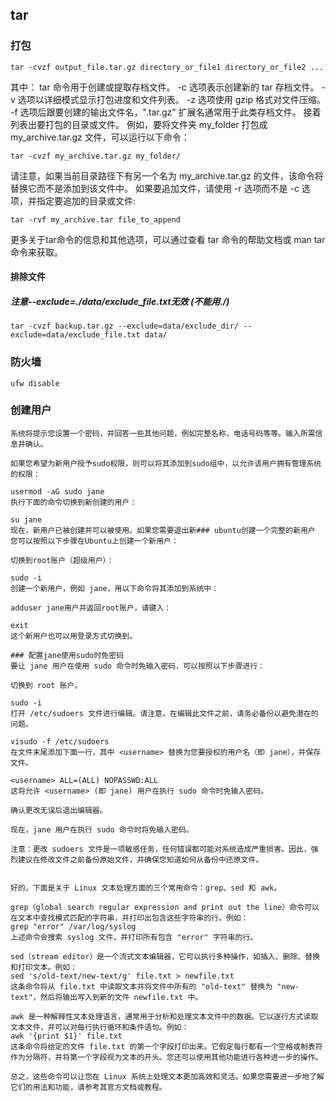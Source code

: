 ## tar
### 打包
```shell
tar -cvzf output_file.tar.gz directory_or_file1 directory_or_file2 ...
```
其中：
tar 命令用于创建或提取存档文件。
    -c 选项表示创建新的 tar 存档文件。
    -v 选项以详细模式显示打包进度和文件列表。
    -z 选项使用 gzip 格式对文件压缩。
    -f 选项后跟要创建的输出文件名，".tar.gz" 扩展名通常用于此类存档文件。
接着列表出要打包的目录或文件。
例如，要将文件夹 my_folder 打包成 my_archive.tar.gz 文件，可以运行以下命令：
```shell
tar -cvzf my_archive.tar.gz my_folder/
```
请注意，如果当前目录路径下有另一个名为 my_archive.tar.gz 的文件，该命令将替换它而不是添加到该文件中。 如果要追加文件，请使用 -r 选项而不是 -c 选项，并指定要追加的目录或文件:
```shell
tar -rvf my_archive.tar file_to_append
```
更多关于tar命令的信息和其他选项，可以通过查看 tar 命令的帮助文档或 man tar 命令来获取。

#### 排除文件
##### 注意--exclude=./data/exclude_file.txt无效 (不能用./)
```shell
tar -cvzf backup.tar.gz --exclude=data/exclude_dir/ --exclude=data/exclude_file.txt data/
```
### 防火墙
```shell
ufw disable
```

### 创建用户

```
系统将提示您设置一个密码，并回答一些其他问题，例如完整名称，电话号码等等。输入所需信息并确认。

如果您希望为新用户授予sudo权限，则可以将其添加到sudo组中，以允许该用户拥有管理系统的权限：

usermod -aG sudo jane
执行下面的命令切换到新创建的用户：

su jane
现在，新用户已被创建并可以被使用。如果您需要退出新### ubuntu创建一个完整的新用户
您可以按照以下步骤在Ubuntu上创建一个新用户：

切换到root账户（超级用户）：

sudo -i
创建一个新用户，例如 jane，用以下命令将其添加到系统中：

adduser jane用户并返回root账户，请键入：

exit
这个新用户也可以用登录方式切换到。

### 配置jane使用sudo时免密码
要让 jane 用户在使用 sudo 命令时免输入密码，可以按照以下步骤进行：

切换到 root 账户。

sudo -i
打开 /etc/sudoers 文件进行编辑。请注意，在编辑此文件之前，请务必备份以避免潜在的问题。

visudo -f /etc/sudoers
在文件末尾添加下面一行，其中 <username> 替换为您要授权的用户名（即 jane），并保存文件。

<username> ALL=(ALL) NOPASSWD:ALL
这将允许 <username> (即 jane) 用户在执行 sudo 命令时免输入密码。

确认更改无误后退出编辑器。

现在，jane 用户在执行 sudo 命令时将免输入密码。

注意：更改 sudoers 文件是一项敏感任务，任何错误都可能对系统造成严重损害。因此，强烈建议在修改文件之前备份原始文件，并确保您知道如何从备份中还原文件。


好的，下面是关于 Linux 文本处理方面的三个常用命令：grep、sed 和 awk。

grep（global search regular expression and print out the line）命令可以在文本中查找模式匹配的字符串，并打印出包含这些字符串的行。例如：
grep "error" /var/log/syslog
上述命令会搜索 syslog 文件，并打印所有包含 "error" 字符串的行。

sed（stream editor）是一个流式文本编辑器，它可以执行多种操作，如插入、删除、替换和打印文本。例如：
sed 's/old-text/new-text/g' file.txt > newfile.txt
这条命令将从 file.txt 中读取文本并将文件中所有的 "old-text" 替换为 "new-text"，然后将输出写入到新的文件 newfile.txt 中。

awk 是一种解释性文本处理语言，通常用于分析和处理文本文件中的数据。它以逐行方式读取文本文件，并可以对每行执行循环和条件语句。例如：
awk '{print $1}' file.txt
这条命令将给定的文件 file.txt 的第一个字段打印出来。它假定每行都有一个空格或制表符作为分隔符，并将第一个字段视为文本的开头。您还可以使用其他功能进行各种进一步的操作。

总之，这些命令可以让您在 Linux 系统上处理文本更加高效和灵活。如果您需要进一步地了解它们的用法和功能，请参考其官方文档或教程。
```

